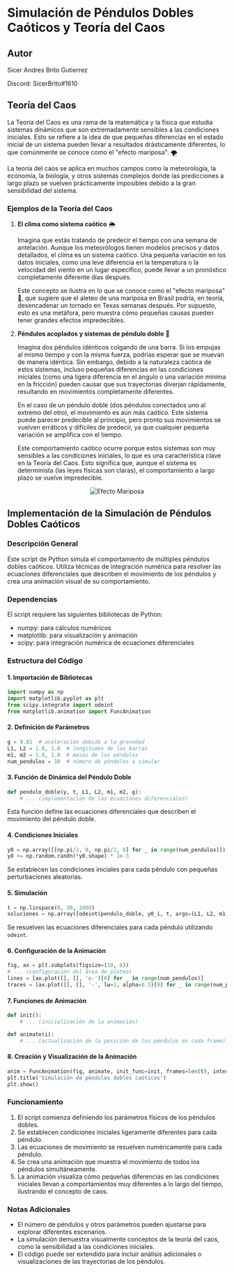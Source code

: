 # Simulación de Péndulos Dobles Caóticos y Teoría del Caos

## Autor

Sicer Andres Brito Gutierrez

Discord: SicerBrito#1610

## Teoría del Caos

La Teoría del Caos es una rama de la matemática y la física que estudia sistemas dinámicos que son extremadamente sensibles a las condiciones iniciales. Esto se refiere a la idea de que pequeñas diferencias en el estado inicial de un sistema pueden llevar a resultados drásticamente diferentes, lo que comúnmente se conoce como el "efecto mariposa". 🌪️

La teoría del caos se aplica en muchos campos como la meteorología, la economía, la biología, y otros sistemas complejos donde las predicciones a largo plazo se vuelven prácticamente imposibles debido a la gran sensibilidad del sistema.

### Ejemplos de la Teoría del Caos

1. **El clima como sistema caótico** 🌦️
   
   Imagina que estás tratando de predecir el tiempo con una semana de antelación. Aunque los meteorólogos tienen modelos precisos y datos detallados, el clima es un sistema caótico. Una pequeña variación en los datos iniciales, como una leve diferencia en la temperatura o la velocidad del viento en un lugar específico, puede llevar a un pronóstico completamente diferente días después.
   
   Este concepto se ilustra en lo que se conoce como el "efecto mariposa" 🦋, que sugiere que el aleteo de una mariposa en Brasil podría, en teoría, desencadenar un tornado en Texas semanas después. Por supuesto, esto es una metáfora, pero muestra cómo pequeñas causas pueden tener grandes efectos impredecibles.

2. **Péndulos acoplados y sistemas de péndulo doble** 🎢
   
   Imagina dos péndulos idénticos colgando de una barra. Si los empujas al mismo tiempo y con la misma fuerza, podrías esperar que se muevan de manera idéntica. Sin embargo, debido a la naturaleza caótica de estos sistemas, incluso pequeñas diferencias en las condiciones iniciales (como una ligera diferencia en el ángulo o una variación mínima en la fricción) pueden causar que sus trayectorias diverjan rápidamente, resultando en movimientos completamente diferentes.
   
   En el caso de un péndulo doble (dos péndulos conectados uno al extremo del otro), el movimiento es aún más caótico. Este sistema puede parecer predecible al principio, pero pronto sus movimientos se vuelven erráticos y difíciles de predecir, ya que cualquier pequeña variación se amplifica con el tiempo.
   
   Este comportamiento caótico ocurre porque estos sistemas son muy sensibles a las condiciones iniciales, lo que es una característica clave en la Teoría del Caos. Esto significa que, aunque el sistema es determinista (las leyes físicas son claras), el comportamiento a largo plazo se vuelve impredecible.

<div style="display: flex; text-align: center; justify-content: center; align-items: center;">
  <img src="https://upload.wikimedia.org/wikipedia/commons/thumb/5/5b/Lorenz_attractor_yb.svg/300px-Lorenz_attractor_yb.svg.png" alt="Efecto Mariposa">
</div>

## Implementación de la Simulación de Péndulos Dobles Caóticos

### Descripción General
Este script de Python simula el comportamiento de múltiples péndulos dobles caóticos. Utiliza técnicas de integración numérica para resolver las ecuaciones diferenciales que describen el movimiento de los péndulos y crea una animación visual de su comportamiento.

### Dependencias
El script requiere las siguientes bibliotecas de Python:
- numpy: para cálculos numéricos
- matplotlib: para visualización y animación
- scipy: para integración numérica de ecuaciones diferenciales

### Estructura del Código

#### 1. Importación de Bibliotecas
```python
import numpy as np
import matplotlib.pyplot as plt
from scipy.integrate import odeint
from matplotlib.animation import FuncAnimation
```

#### 2. Definición de Parámetros
```python
g = 9.81  # aceleración debido a la gravedad
L1, L2 = 1.0, 1.0  # longitudes de las barras
m1, m2 = 1.0, 1.0  # masas de los péndulos
num_pendulos = 10  # número de péndulos a simular
```

#### 3. Función de Dinámica del Péndulo Doble
```python
def pendulo_doble(y, t, L1, L2, m1, m2, g):
    # ... (implementación de las ecuaciones diferenciales)
```
Esta función define las ecuaciones diferenciales que describen el movimiento del péndulo doble.

#### 4. Condiciones Iniciales
```python
y0 = np.array([[np.pi/2, 0, np.pi/2, 0] for _ in range(num_pendulos)])
y0 += np.random.randn(*y0.shape) * 1e-3
```
Se establecen las condiciones iniciales para cada péndulo con pequeñas perturbaciones aleatorias.

#### 5. Simulación
```python
t = np.linspace(0, 30, 1000)
soluciones = np.array([odeint(pendulo_doble, y0_i, t, args=(L1, L2, m1, m2, g)) for y0_i in y0])
```
Se resuelven las ecuaciones diferenciales para cada péndulo utilizando `odeint`.

#### 6. Configuración de la Animación
```python
fig, ax = plt.subplots(figsize=(10, 8))
# ... (configuración del área de ploteo)
lines = [ax.plot([], [], 'o-')[0] for _ in range(num_pendulos)]
traces = [ax.plot([], [], '-', lw=1, alpha=0.3)[0] for _ in range(num_pendulos)]
```

#### 7. Funciones de Animación
```python
def init():
    # ... (inicialización de la animación)

def animate(i):
    # ... (actualización de la posición de los péndulos en cada frame)
```

#### 8. Creación y Visualización de la Animación
```python
anim = FuncAnimation(fig, animate, init_func=init, frames=len(t), interval=20, blit=True)
plt.title('Simulación de péndulos dobles caóticos')
plt.show()
```

### Funcionamiento
1. El script comienza definiendo los parámetros físicos de los péndulos dobles.
2. Se establecen condiciones iniciales ligeramente diferentes para cada péndulo.
3. Las ecuaciones de movimiento se resuelven numéricamente para cada péndulo.
4. Se crea una animación que muestra el movimiento de todos los péndulos simultáneamente.
5. La animación visualiza cómo pequeñas diferencias en las condiciones iniciales llevan a comportamientos muy diferentes a lo largo del tiempo, ilustrando el concepto de caos.

### Notas Adicionales
- El número de péndulos y otros parámetros pueden ajustarse para explorar diferentes escenarios.
- La simulación demuestra visualmente conceptos de la teoría del caos, como la sensibilidad a las condiciones iniciales.
- El código puede ser extendido para incluir análisis adicionales o visualizaciones de las trayectorias de los péndulos.
